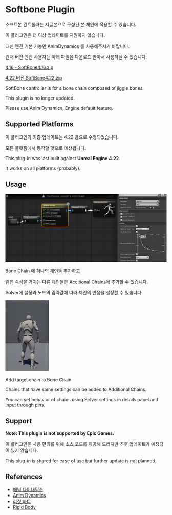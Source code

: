 # Softbone Plugin

소프트본 컨트롤러는 지글본으로 구성된 본 체인에 적용할 수 있습니다. 

이 플러그인은 더 이상 업데이트를 지원하지 않습니다. 

대신 엔진 기본 기능인 AnimDynamics 를 사용해주시기 바랍니다. 

런처 버전 엔진 사용자는 아래 파일을 다운로드 받아서 사용하실 수 있습니다.

[4.16 - SoftBone4.16.zip](https://github.com/EGKSupport/SoftbonePlugin/raw/4.16/SoftBone4.16.zip) 

[4.22 버전 SoftBone4.22.zip](https://github.com/EGKSupport/SoftbonePlugin/raw/4.22/SoftBone4.22.zip)

SoftBone controller is for a bone chain composed of jiggle bones. 

This plugin is no longer updated. 

Please use Anim Dynamics, Engine default feature.


## Supported Platforms

이 플러그인의 최종 업데이트는 4.22 용으로 수정되었습니다.

모든 플랫폼에서 동작할 것으로 예상됩니다.

This plug-in was last built against **Unreal Engine 4.22**. 

It works on all platforms (probably).

## Usage

![Screenshot](Docs/SBController.png)

Bone Chain 에 하나의 체인을 추가하고

같은 속성을 가지는 다른 체인들은 Accitional Chains에 추가할 수 있습니다.

Solver에 설정과 노드의 입력값에 따라 체인의 반응을 설정할 수 있습니다.

![Screenshot](Docs/SBSample.gif)

Add target chain to Bone Chain

Chains that have same settings can be added to Additional Chains.

You can set behavior of chains using Solver settings in details panel and input through pins.

## Support

**Note: This plugin is not supported by Epic Games.**

이 플러그인은 사용 편의를 위해 소스 코드를 제공해 드리지만
추후 업데이트가 예정되어 있지 않습니다.

This plug-in is shared for ease of use
but further update is not planned.

## References

* [애님 다이내믹스](https://docs.unrealengine.com/ko/Engine/Animation/NodeReference/SkeletalControls/AnimDynamics/index.html)
* [Anim Dynamics](https://docs.unrealengine.com/en-US/Engine/Animation/NodeReference/SkeletalControls/AnimDynamics/index.html)
* [리짓 바디](https://docs.unrealengine.com/ko/Engine/Animation/NodeReference/SkeletalControls/RigidBody/index.html)
* [Rigid Body](https://docs.unrealengine.com/en-US/Engine/Animation/NodeReference/SkeletalControls/RigidBody/index.html)
